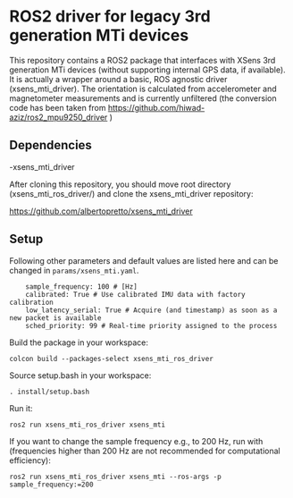 # ROS2 driver for legacy 3rd generation MTi devices
This repository contains a ROS2 package that interfaces with XSens 3rd generation MTi devices (without supporting internal GPS data, if available). It is actually a wrapper around a basic, ROS agnostic driver (xsens_mti_driver). The orientation is calculated from accelerometer and magnetometer measurements and is currently unfiltered (the conversion code has been taken from https://github.com/hiwad-aziz/ros2_mpu9250_driver )

## Dependencies
-xsens_mti_driver

After cloning this repository, you should move root directory (xsens_mti_ros_driver/) and clone the xsens_mti_driver repository:

https://github.com/albertopretto/xsens_mti_driver


## Setup

Following other parameters and default values are listed here and can be changed in `params/xsens_mti.yaml`.
``` 
    sample_frequency: 100 # [Hz]
    calibrated: True # Use calibrated IMU data with factory calibration
    low_latency_serial: True # Acquire (and timestamp) as soon as a new packet is available
    sched_priority: 99 # Real-time priority assigned to the process
```

Build the package in your workspace:

    colcon build --packages-select xsens_mti_ros_driver

Source setup.bash in your workspace:

    . install/setup.bash
    
Run it:

    ros2 run xsens_mti_ros_driver xsens_mti

If you want to change the sample frequency e.g., to 200 Hz, run with (frequencies higher than 200 Hz are not recommended for computational efficiency):

    ros2 run xsens_mti_ros_driver xsens_mti --ros-args -p sample_frequency:=200
